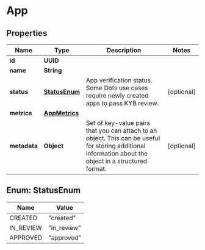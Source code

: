 

# App


## Properties

| Name | Type | Description | Notes |
|------------ | ------------- | ------------- | -------------|
|**id** | **UUID** |  |  |
|**name** | **String** |  |  |
|**status** | [**StatusEnum**](#StatusEnum) | App verification status. Some Dots use cases require newly created apps to pass KYB review. |  [optional] |
|**metrics** | [**AppMetrics**](AppMetrics.md) |  |  |
|**metadata** | **Object** | Set of key-value pairs that you can attach to an object. This can be useful for storing additional information about the object in a structured format. |  [optional] |



## Enum: StatusEnum

| Name | Value |
|---- | -----|
| CREATED | &quot;created&quot; |
| IN_REVIEW | &quot;in_review&quot; |
| APPROVED | &quot;approved&quot; |



